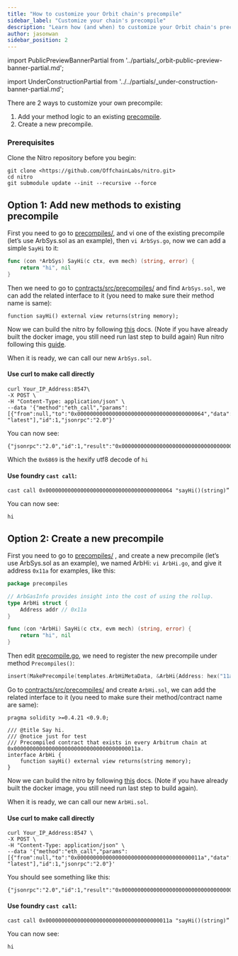 ```yaml
---
title: "How to customize your Orbit chain's precompile"
sidebar_label: "Customize your chain's precompile"
description: "Learn how (and when) to customize your Orbit chain's precompile"
author: jasonwan
sidebar_position: 2
---
```


import PublicPreviewBannerPartial from '../partials/_orbit-public-preview-banner-partial.md';

<PublicPreviewBannerPartial />

import UnderConstructionPartial from '../../partials/_under-construction-banner-partial.md';

<UnderConstructionPartial />

There are 2 ways to customize your own precompile:

 1. Add your method logic to an existing [precompile](https://github.com/OffchainLabs/nitro-contracts/tree/97cfbe00ff0eea4d7f5f5f3afb01598c19ddabc4/src/precompiles).
 2. Create a new precompile.

### Prerequisites

Clone the Nitro repository before you begin:

```shell
git clone <https://github.com/OffchainLabs/nitro.git>
cd nitro
git submodule update --init --recursive --force
```

## Option 1: Add new methods to existing precompile

First you need to go to [precompiles/](https://github.com/OffchainLabs/nitro/tree/master/precompiles), and vi one of the existing precompile (let’s use ArbSys.sol as an example), then `vi ArbSys.go`, now we can add a simple `SayHi` to it:

```go
func (con *ArbSys) SayHi(c ctx, evm mech) (string, error) {
	return "hi", nil
}
```

Then we need to go to [contracts/src/precompiles/](https://github.com/OffchainLabs/nitro-contracts/tree/97cfbe00ff0eea4d7f5f5f3afb01598c19ddabc4/src/precompiles) and find `ArbSys.sol`, we can add the related interface to it (you need to make sure their method name is same):

```solidity
function sayHi() external view returns(string memory);
```

Now we can build the nitro by following [this](https://docs.arbitrum.io/node-running/how-tos/build-nitro-locally) docs. (Note if you have already built the docker image, you still need run last step to build again)
Run nitro following this [guide](https://docs.arbitrum.io/node-running/how-tos/running-a-full-node#putting-it-all-together).

When it is ready, we can call our new `ArbSys.sol`.

#### Use curl to make call directly

```shell
curl Your_IP_Address:8547\
-X POST \
-H "Content-Type: application/json" \
--data '{"method":"eth_call","params":[{"from":null,"to":"0x0000000000000000000000000000000000000064","data":"0x0c49c36c"}, "latest"],"id":1,"jsonrpc":"2.0"}'
```

You can now see:

```
{"jsonrpc":"2.0","id":1,"result":"0x000000000000000000000000000000000000000000000000000000000000002000000000000000000000000000000000000000000000000000000000000000026869000000000000000000000000000000000000000000000000000000000000"}
```

Which the `0x6869` is the hexify utf8 decode of `hi`

#### Use foundry `cast call`:

```
cast call 0x0000000000000000000000000000000000000064 "sayHi()(string)”
```

You can now see:

```
hi
```

## Option 2: Create a new precompile

First you need to go to [precompiles/](https://github.com/OffchainLabs/nitro/tree/master/precompiles) , and create a new precompile (let’s use ArbSys.sol as an example), we named ArbHi: `vi ArbHi.go`, and give it address `0x11a` for examples, like this:

```go
package precompiles

// ArbGasInfo provides insight into the cost of using the rollup.
type ArbHi struct {
	Address addr // 0x11a
}

func (con *ArbHi) SayHi(c ctx, evm mech) (string, error) {
	return "hi", nil
}
```

Then edit [precompile.go](https://github.com/OffchainLabs/nitro/blob/master/precompiles/precompile.go), we need to register the new precompile under method `Precompiles()`:

```go
insert(MakePrecompile(templates.ArbHiMetaData, &ArbHi{Address: hex("11a")})) // You can set it to other address, we sue 0x011a here as an example
```

Go to [contracts/src/precompiles/](https://github.com/OffchainLabs/nitro-contracts/tree/97cfbe00ff0eea4d7f5f5f3afb01598c19ddabc4/src/precompiles) and create `ArbHi.sol`, we can add the related interface to it (you need to make sure their method/contract name are same):

```solidity
pragma solidity >=0.4.21 <0.9.0;

/// @title Say hi.
/// @notice just for test
/// Precompiled contract that exists in every Arbitrum chain at 0x000000000000000000000000000000000000011a.
interface ArbHi {
    function sayHi() external view returns(string memory);
}
```

Now we can build the nitro by following [this](https://docs.arbitrum.io/node-running/how-tos/build-nitro-locally) docs. (Note if you have already built the docker image, you still need run last step to build again).

When it is ready, we can call our new `ArbHi.sol`.

#### Use curl to make call directly

```shell
curl Your_IP_Address:8547 \
-X POST \
-H "Content-Type: application/json" \
--data '{"method":"eth_call","params":[{"from":null,"to":"0x000000000000000000000000000000000000011a","data":"0x0c49c36c"}, "latest"],"id":1,"jsonrpc":"2.0"}'
```

You should see something like this:

```
{"jsonrpc":"2.0","id":1,"result":"0x000000000000000000000000000000000000000000000000000000000000002000000000000000000000000000000000000000000000000000000000000000026869000000000000000000000000000000000000000000000000000000000000"}
```

#### Use foundry `cast call`:

```
cast call 0x000000000000000000000000000000000000011a "sayHi()(string)”
```

You can now see:

```
hi
```
